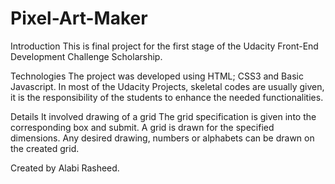# Pixel-Art-Maker

Introduction
This is final project for the first stage of the Udacity Front-End Development Challenge Scholarship.

Technologies
The project was developed using HTML; CSS3 and Basic Javascript.
In most of the Udacity Projects, skeletal codes are usually given, it is the responsibility of the students
to enhance the needed functionalities.

Details
It involved drawing of a grid
The grid specification is given into the corresponding box and submit.
A grid is drawn for the specified dimensions.
Any desired drawing, numbers or alphabets can be drawn on the created grid.

Created by
Alabi Rasheed.
